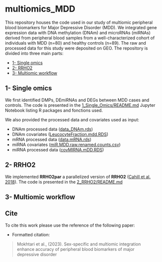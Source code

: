 # multiomics_MDD

<!-- [![DOI](https://zenodo.org/ lien à ajouter -->

This repository houses the code used in our study of multiomic peripheral blood biomarkers for Major Depressive Disorder (MDD). We integrated gene expression data with DNA methylation (DNAm) and microRNAs (miRNAs) derived from peripheral blood samples from a well-characterized cohort of individuals with MDD (n=80) and healthy controls (n=89). The raw and processed data for this study were deposited on GEO. <!-- lien à ajouter [GEO repository](https://) and will be made publically available at the paper acceptance. --> 
The repository is divided into three main parts: 
- [1- Single omics](https://github.com/INSERM-U1141-Neurodiderot/multiomics_MDD/tree/main/1_Single_Omics)
- [2- RRHO2](https://github.com/INSERM-U1141-Neurodiderot/multiomics_MDD/tree/main/RRHO2)
- [3- Multiomic workflow](https://github.com/INSERM-U1141-Neurodiderot/multiomics_MDD/tree/)

## 1- Single omics

We first identified DMPs, DEmiRNAs and DEGs between MDD cases and controls. The code is presented in the [1_Single_Omics/README.md](https://github.com/INSERM-U1141-Neurodiderot/multiomics_MDD/blob/main/1_Single_Omics/README.md) Jupyter Notebook listing R packages and fonctions used. 

We also provided the processed data and covariates used as input:
- DNAm processed data ([data_DNAm.rds](https://github.com/INSERM-U1141-Neurodiderot/multiomics_MDD/blob/main/1_Single_Omics/data.mRNA.rds))
- DNAm covariates ([LeucocyteFraction.mdd.RDS](https://github.com/INSERM-U1141-Neurodiderot/multiomics_MDD/blob/main/1_Single_Omics/LeucocyteFraction.mdd.RDS))
- mRNA processed data ([data.mRNA.rds](https://github.com/INSERM-U1141-Neurodiderot/multiomics_MDD/blob/main/1_Single_Omics/data.mRNA.rds))
- miRNA covariates ([miR.MDD.raw.renamed.counts.csv](https://github.com/INSERM-U1141-Neurodiderot/multiomics_MDD/blob/main/1_Single_Omics/miR.MDD.raw.renamed.counts.csv))
- miRNA processed data ([covMIRNA.mDD.RDS](https://github.com/INSERM-U1141-Neurodiderot/multiomics_MDD/blob/main/1_Single_Omics/covMIRNA.mDD.RDS))

## 2- RRHO2

We implemented **RRHO2par** a parallelized version of **RRHO2** ([Cahill et al. 2018](https://doi.org/10.1038/s41598-018-27903-2)). The code is presented in the [2_RRHO2/README.md](https://github.com/INSERM-U1141-Neurodiderot/multiomics_MDD/blob/main/2_RRHO2/README.md) 

## 3- Multiomic workflow

## Cite

To cite this work please use the reference of the following paper:

+ Formatted citation:
  
> Mokhtari et al., (2023). Sex-specific and multiomic integration enhance accuracy of peripheral blood biomarkers of major depressive disorder <!--lien research square à ajouter https://doi -->

<!-- + BibTeX citation: -->


